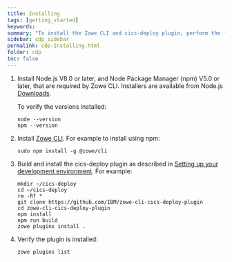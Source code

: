 ```yaml
---
title: Installing
tags: [getting_started]
keywords:
summary: "To install the Zowe CLI and cics-deploy plugin, perform the following steps. For clarity, these components are installed on your local workstation, not on z/OS."
sidebar: cdp_sidebar
permalink: cdp-Installing.html
folder: cdp
toc: false
---
```


1. Install Node.js V8.0 or later, and Node Package Manager (npm) V5.0 or later, that are required by Zowe CLI. Installers are available from Node.js [Downloads](https://nodejs.org/en/download/).

    To verify the versions installed:

    ```console
    node --version
    npm --version
    ```

2. Install [Zowe CLI](https://zowe.github.io/docs-site/latest/user-guide/cli-installcli.html). For example to install using npm:

    ```console
    sudo npm install -g @zowe/cli
    ```

3. Build and install the cics-deploy plugin as described in [Setting up your development environment](https://github.com/IBM/zowe-cli-cics-deploy-plugin/blob/master/docs-internal/tutorials/Setup.md). For example:

    ```console
    mkdir ~/cics-deploy
    cd ~/cics-deploy
    rm -Rf *
    git clone https://github.com/IBM/zowe-cli-cics-deploy-plugin
    cd zowe-cli-cics-deploy-plugin
    npm install
    npm run build
    zowe plugins install .
    ```

4. Verify the plugin is installed:

    ```console
    zowe plugins list
    ```